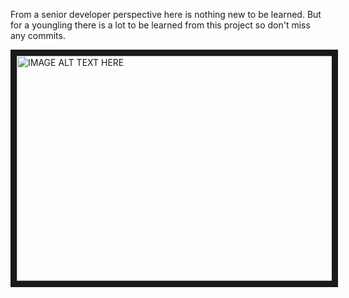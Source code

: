 From a senior developer perspective here is nothing new to be learned. But for a youngling there is a lot to be learned from this project so don't miss any commits.


<a href="https://player.vimeo.com/video/362741019" target="_blank"><img src="https://user-images.githubusercontent.com/25472210/71310423-0ba09d80-243a-11ea-90dc-88acd180fcfc.png" 
alt="IMAGE ALT TEXT HERE" width="640" height="360" border="10" />
